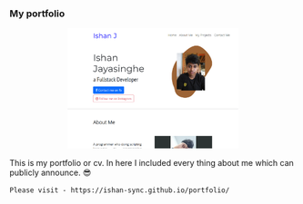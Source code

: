 ### My portfolio 

<center><img src="./img/screenShot.PNG" alt="isolated" width="300px" height="auto"/></center>

<p>This is my portfolio or cv. In here I included every thing about me which can publicly announce. 😎</p>

```
Please visit - https://ishan-sync.github.io/portfolio/
```